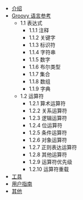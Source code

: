 # 
* [介绍](README.md)
* [Groovy 语言参考](chapter1/README.md)
   * 1.1 表达式
       * 1.1.1 注释
       * 1.1.2 关键字
       * 1.1.3 标识符
       * 1.1.4 字符串
       * 1.1.5 数字
       * 1.1.6 布尔类型
       * 1.1.7 集合
       * 1.1.8 数组
       * 1.1.9 字典
   * 1.2 运算符
     * 1.2.1 算术运算符
     * 1.2.2 关系运算符
     * 1.2.3 逻辑运算符
     * 1.2.4 位运算符
     * 1.2.5 条件运算符
     * 1.2.6 对象运算符
     * 1.2.7 正则表达运算符
     * 1.2.8 其他运算符
     * 1.2.9 运算符优先级
     * 1.2.10 运算符重载
* [工具](chapter2/README.md)
* [用户指南](chapter3/README.md)
* [其他](chapter4/README.md)

